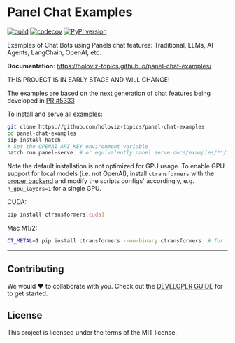 # Panel Chat Examples

[![build](https://github.com/holoviz-topics/panel-chat-examples/workflows/Build/badge.svg)](https://github.com/holoviz-topics/panel-chat-examples/actions)
[![codecov](https://codecov.io/gh/holoviz-topics/panel-chat-examples/branch/master/graph/badge.svg)](https://codecov.io/gh/holoviz-topics/panel-chat-examples)
[![PyPI version](https://badge.fury.io/py/panel-chat-examples.svg)](https://badge.fury.io/py/panel-chat-examples)

Examples of Chat Bots using Panels chat features: Traditional, LLMs, AI Agents, LangChain, OpenAI, etc.

**Documentation**: <a href="https://holoviz-topics.github.io/panel-chat-examples/" target="_blank">https://holoviz-topics.github.io/panel-chat-examples/</a>

THIS PROJECT IS IN EARLY STAGE AND WILL CHANGE!

The examples are based on the next generation of chat features being developed in [PR #5333](https://github.com/holoviz/panel/pull/5333)

To install and serve all examples:

```bash
git clone https://github.com/holoviz-topics/panel-chat-examples
cd panel-chat-examples
pip install hatch
# Set the OPENAI_API_KEY environment variable
hatch run panel-serve  # or equivalently panel serve docs/examples/**/*.py --static-dirs thumbnails=docs/assets/thumbnails --autoreload
```

Note the default installation is not optimized for GPU usage. To enable GPU support for local
models (i.e. not OpenAI), install `ctransformers` with the [proper backend](https://github.com/marella/ctransformers#gpu) and modify the scripts configs' accordingly, e.g. `n_gpu_layers=1` for a single GPU.

CUDA:

```bash
pip install ctransformers[cuda]
```

Mac M1/2:

```bash
CT_METAL=1 pip install ctransformers --no-binary ctransformers  # for m1
```

---

## Contributing

We would ❤️ to collaborate with you. Check out the [DEVELOPER GUIDE](DEVELOPER_GUIDE.md) for to get started.

## License

This project is licensed under the terms of the MIT license.
